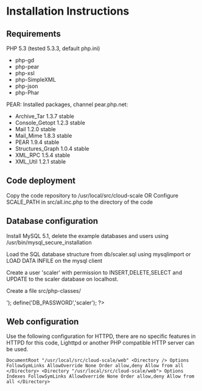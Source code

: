 Installation Instructions
===================

Requirements
-------------
PHP 5.3 (tested 5.3.3, default php.ini)
* php-gd
* php-pear
* php-xsl
* php-SimpleXML
* php-json
* php-Phar

PEAR:
Installed packages, channel pear.php.net:
* Archive_Tar      1.3.7   stable
* Console_Getopt   1.2.3   stable
* Mail             1.2.0   stable
* Mail_Mime        1.8.3   stable
* PEAR             1.9.4   stable
* Structures_Graph 1.0.4   stable
* XML_RPC          1.5.4   stable
* XML_Util         1.2.1   stable

Code deployment
-------------
Copy the code repository to /usr/local/src/cloud-scale
OR
Configure SCALE_PATH in src/all.inc.php to the directory of the code

Database configuration
-------------

Install MySQL 5.1, delete the example databases and users using /usr/bin/mysql_secure_installation


Load the SQL database structure from db/scaler.sql using mysqlimport or LOAD DATA INFILE on the mysql client

Create a user 'scaler' with permission to INSERT,DELETE,SELECT and UPDATE to the scaler database on localhost.


Create a file src/php-classes/

<?php
define('DB_HOST','localhost');
define('DB_USERNAME','<password>');
define('DB_PASSWORD','scaler');
?>

Web configuration
------------

Use the following configuration for HTTPD, there are no specific features in HTTPD for this code, Lighttpd or another PHP compatible HTTP server can be used.

`DocumentRoot "/usr/local/src/cloud-scale/web"
<Directory />
    Options FollowSymLinks
    AllowOverride None
    Order allow,deny
    Allow from all
</Directory>
<Directory "/usr/local/src/cloud-scale/web">
    Options Indexes FollowSymLinks
    AllowOverride None
    Order allow,deny
    Allow from all
</Directory>`